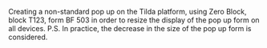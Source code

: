 Creating a non-standard pop up on the Tilda platform, using Zero Block, block T123, form BF 503 in order to resize the display of the pop up form on all devices. 
P.S. In practice, the decrease in the size of the pop up form is considered.
